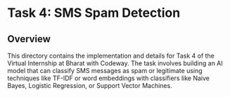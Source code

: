 # Task 4: SMS Spam Detection

## Overview
This directory contains the implementation and details for Task 4 of the Virtual Internship at Bharat with Codeway. The task involves building an AI model that can classify SMS messages as spam or legitimate using techniques like TF-IDF or word embeddings with classifiers like Naive Bayes, Logistic Regression, or Support Vector Machines.
